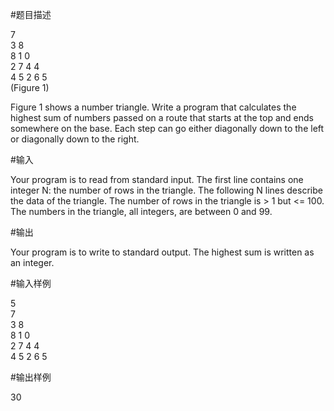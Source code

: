 
#题目描述

7<br>
3 8<br>
8 1 0<br>
2 7 4 4<br>
4 5 2 6 5<br>
(Figure 1)<br>

Figure 1 shows a number triangle. Write a program that calculates the highest sum of numbers passed on a route that starts at the top and ends somewhere on the base. Each step can go either diagonally down to the left or diagonally down to the right.

#输入

Your program is to read from standard input. The first line contains one integer N: the number of rows in the triangle. The following N lines describe the data of the triangle. The number of rows in the triangle is > 1 but <= 100. The numbers in the triangle, all integers, are between 0 and 99.

#输出

Your program is to write to standard output. The highest sum is written as an integer.

#输入样例

5<br>
7<br>
3 8<br>
8 1 0<br>
2 7 4 4<br>
4 5 2 6 5<br>

#输出样例

30

